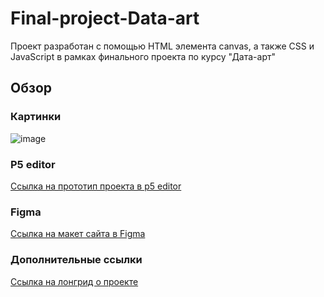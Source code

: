 # Final-project-Data-art
Проект разработан с помощью HTML элемента canvas, а также CSS и JavaScript в рамках финального проекта по курсу "Дата-арт"

## Обзор
### Картинки
![image](https://github.com/maksssssssim/Final-project-Data-art/assets/128353018/d494ddac-30eb-4a28-8b51-4d3842da7e55)

### P5 editor
[Ссылка на прототип проекта в p5 editor](https://editor.p5js.org/Makssim/sketches/ZmkG7ezGK)
### Figma
[Ссылка на макет сайта в Figma](https://www.figma.com/file/g8WkHbII8uKlY21UQ189BK/Final-project-prototype?type=design&node-id=0%3A1&mode=design&t=YW32XZf47dtGkCcb-1)
### Дополнительные ссылки
[Ссылка на лонгрид о проекте](http://patternpixelstudio.tilda.ws/)
